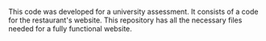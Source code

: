 This code was developed for a university assessment.
It consists of a code for the restaurant's website.
This repository has all the necessary files needed for a fully functional website.

